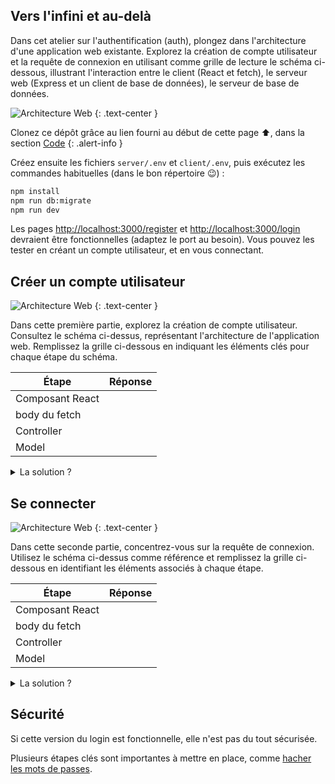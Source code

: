 ## Vers l'infini et au-delà

Dans cet atelier sur l'authentification (auth), plongez dans l'architecture d'une application web existante. Explorez la création de compte utilisateur et la requête de connexion en utilisant comme grille de lecture le schéma ci-dessous, illustrant l'interaction entre le client (React et fetch), le serveur web (Express et un client de base de données), le serveur de base de données.

![Architecture Web](/assets/web.png/)
{: .text-center }

Clonez ce dépôt grâce au lien fourni au début de cette page ⬆, dans la section <a href="#input-clone"><i class="bi bi-code-slash"></i> Code</a>
{: .alert-info }

Créez ensuite les fichiers `server/.env` et `client/.env`, puis exécutez les commandes habituelles (dans le bon répertoire 😉) :

```bash
npm install
npm run db:migrate
npm run dev
```

Les pages [http://localhost:3000/register](http://localhost:3000/register) et [http://localhost:3000/login](http://localhost:3000/login) devraient être fonctionnelles (adaptez le port au besoin).
Vous pouvez les tester en créant un compte utilisateur, et en vous connectant.

## Créer un compte utilisateur

![Architecture Web](/assets/web.png/)
{: .text-center }

Dans cette première partie, explorez la création de compte utilisateur.
Consultez le schéma ci-dessus, représentant l'architecture de l'application web. Remplissez la grille ci-dessous en indiquant les éléments clés pour chaque étape du schéma.

| Étape           | Réponse |
| --------------- | ------- |
| Composant React |         |
| body du fetch   |         |
| Controller      |         |
| Model           |         |

<details markdown=block>
<summary markdown=span>
La solution ?
</summary>

| Étape           | Réponse                                           |
| --------------- | ------------------------------------------------- |
| Composant React | client/src/pages/Register.jsx                     |
| body du fetch   | { email, password }                               |
| Controller      | server/app/controllers/userActions.js             |
| Model           | server/database/models/UserRepository.js (create) |

</details>

## Se connecter

![Architecture Web](/assets/web.png/)
{: .text-center }

Dans cette seconde partie, concentrez-vous sur la requête de connexion.
Utilisez le schéma ci-dessus comme référence et remplissez la grille ci-dessous en identifiant les éléments associés à chaque étape.

| Étape           | Réponse |
| --------------- | ------- |
| Composant React |         |
| body du fetch   |         |
| Controller      |         |
| Model           |         |

<details markdown=block>
<summary markdown=span>
La solution ?
</summary>

| Composant       | Réponse                                                |
| --------------- | ------------------------------------------------------ |
| Composant React | client/src/pages/Login.jsx                             |
| body du fetch   | { email, password }                                    |
| Controller      | server/app/controllers/authActions.js                  |
| Model           | server/database/models/UserRepository.js (readByEmail) |

</details>

## Sécurité

Si cette version du login est fonctionnelle, elle n'est pas du tout sécurisée.

Plusieurs étapes clés sont importantes à mettre en place, comme [hacher les mots de passes](HASHING-PASSWORD).
